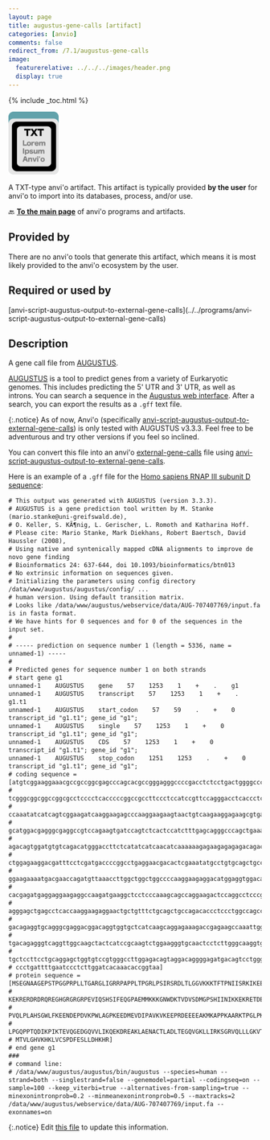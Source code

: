 ```yaml
---
layout: page
title: augustus-gene-calls [artifact]
categories: [anvio]
comments: false
redirect_from: /7.1/augustus-gene-calls
image:
  featurerelative: ../../../images/header.png
  display: true
---
```



{% include _toc.html %}


<img src="../../images/icons/TXT.png" alt="TXT" style="width:100px; border:none" />

A TXT-type anvi'o artifact. This artifact is typically provided **by the user** for anvi'o to import into its databases, process, and/or use.

🔙 **[To the main page](../../)** of anvi'o programs and artifacts.

## Provided by


There are no anvi'o tools that generate this artifact, which means it is most likely provided to the anvi'o ecosystem by the user.


## Required or used by


<p style="text-align: left" markdown="1"><span class="artifact-r">[anvi-script-augustus-output-to-external-gene-calls](../../programs/anvi-script-augustus-output-to-external-gene-calls)</span></p>


## Description

A gene call file from [AUGUSTUS](http://bioinf.uni-greifswald.de/augustus/). 

[AUGUSTUS](http://bioinf.uni-greifswald.de/augustus/) is a tool to predict genes from a variety of Eurkaryotic genomes. This includes predicting the 5' UTR and 3' UTR, as well as introns. You can search a sequence in the [Augustus web interface](http://bioinf.uni-greifswald.de/augustus/submission.php). After a search, you can export the results as a `.gff` text file.  

{:.notice}
As of now, Anvi'o (specifically <span class="artifact-n">[anvi-script-augustus-output-to-external-gene-calls](/help/7.1/programs/anvi-script-augustus-output-to-external-gene-calls)</span>) is only tested with AUGUSTUS v3.3.3. Feel free to be adventurous and try other versions if you feel so inclined. 

You can convert this file into an anvi'o <span class="artifact-n">[external-gene-calls](/help/7.1/artifacts/external-gene-calls)</span> file using <span class="artifact-n">[anvi-script-augustus-output-to-external-gene-calls](/help/7.1/programs/anvi-script-augustus-output-to-external-gene-calls)</span>. 

Here is an example of a `.gff` file for the [Homo sapiens RNAP III subunit D sequence](https://www.ncbi.nlm.nih.gov/nuccore/NM_001722.3?report=fasta): 

    # This output was generated with AUGUSTUS (version 3.3.3).
    # AUGUSTUS is a gene prediction tool written by M. Stanke (mario.stanke@uni-greifswald.de),
    # O. Keller, S. KÃ¶nig, L. Gerischer, L. Romoth and Katharina Hoff.
    # Please cite: Mario Stanke, Mark Diekhans, Robert Baertsch, David Haussler (2008),
    # Using native and syntenically mapped cDNA alignments to improve de novo gene finding
    # Bioinformatics 24: 637-644, doi 10.1093/bioinformatics/btn013
    # No extrinsic information on sequences given.
    # Initializing the parameters using config directory /data/www/augustus/augustus/config/ ...
    # human version. Using default transition matrix.
    # Looks like /data/www/augustus/webservice/data/AUG-707407769/input.fa is in fasta format.
    # We have hints for 0 sequences and for 0 of the sequences in the input set.
    #
    # ----- prediction on sequence number 1 (length = 5336, name = unnamed-1) -----
    #
    # Predicted genes for sequence number 1 on both strands
    # start gene g1
    unnamed-1    AUGUSTUS    gene    57    1253    1    +    .    g1
    unnamed-1    AUGUSTUS    transcript    57    1253    1    +    .    g1.t1
    unnamed-1    AUGUSTUS    start_codon    57    59    .    +    0    transcript_id "g1.t1"; gene_id "g1";
    unnamed-1    AUGUSTUS    single    57    1253    1    +    0    transcript_id "g1.t1"; gene_id "g1";
    unnamed-1    AUGUSTUS    CDS    57    1253    1    +    0    transcript_id "g1.t1"; gene_id "g1";
    unnamed-1    AUGUSTUS    stop_codon    1251    1253    .    +    0    transcript_id "g1.t1"; gene_id "g1";
    # coding sequence = [atgtcggaaggaaacgccgccggcgagcccagcacgccgggagggccccgacctctcctgactggggcccgggggctca
    # tcgggcggcggccggcgcctcccctcacccccggccgccttccctccatccgttccagggacctcaccctcgggggagtcaagaagaaaaccttcacc
    # ccaaatatcatcagtcggaagatcaaggaagagcccaaggaagaagtaactgtcaagaaggagaagcgtgaaagggacagagaccgacaacgagaggg
    # gcatggacgagggcgaggccgtccagaagtgatccagtctcactccatctttgagcagggcccagctgaaatgatgaagaaaaaagggaactgggata
    # agacagtggatgtgtcagacatgggaccttctcatatcatcaacatcaaaaaagagaagagagagacagacgaagaaactaaacagatcttgcgtatg
    # ctggagaaggacgatttcctcgatgaccccggcctgaggaacgacactcgaaatatgcctgtgcagctgccgctggctcactcaggatggctttttaa
    # ggaagaaaatgacgaaccagatgttaaaccttggctggctggccccaaggaagaggacatggaggtggacatacctgctgtgaaagtgaaagaggagc
    # cacgagatgaggaggaagaggccaagatgaaggctcctcccaaagcagccaggaagactccaggcctcccgaaggatgtatctgtggcagagctgctg
    # agggagctgagcctcaccaaggaagaggaactgctgtttctgcagctgccagacaccctccctggccagccacccacccaggacatcaagcctatcaa
    # gacagaggtgcagggcgaggacggacaggtggtgctcatcaagcaggagaaagaccgagaagccaaattggcagagaatgcttgtaccctggctgacc
    # tgacagagggtcaggttggcaagctactcatccgcaagtctggaagggtgcaactcctcttgggcaaggtgactctggacgtgaccatgggaactgcc
    # tgctccttcctgcaggagctggtgtccgtgggccttggagacagtaggacaggggagatgacagtcctgggacacgtgaagcacaaacttgtatgttc
    # ccctgattttgaatccctcttggatcacaaacaccggtaa]
    # protein sequence = [MSEGNAAGEPSTPGGPRPLLTGARGLIGRRPAPPLTPGRLPSIRSRDLTLGGVKKKTFTPNIISRKIKEEPKEEVTVK
    # KEKRERDRDRQREGHGRGRGRPEVIQSHSIFEQGPAEMMKKKGNWDKTVDVSDMGPSHIINIKKEKRETDEETKQILRMLEKDDFLDDPGLRNDTRNM
    # PVQLPLAHSGWLFKEENDEPDVKPWLAGPKEEDMEVDIPAVKVKEEPRDEEEEAKMKAPPKAARKTPGLPKDVSVAELLRELSLTKEEELLFLQLPDT
    # LPGQPPTQDIKPIKTEVQGEDGQVVLIKQEKDREAKLAENACTLADLTEGQVGKLLIRKSGRVQLLLGKVTLDVTMGTACSFLQELVSVGLGDSRTGE
    # MTVLGHVKHKLVCSPDFESLLDHKHR]
    # end gene g1
    ###
    # command line:
    # /data/www/augustus/augustus/bin/augustus --species=human --strand=both --singlestrand=false --genemodel=partial --codingseq=on --sample=100 --keep_viterbi=true --alternatives-from-sampling=true --minexonintronprob=0.2 --minmeanexonintronprob=0.5 --maxtracks=2 /data/www/augustus/webservice/data/AUG-707407769/input.fa --exonnames=on



{:.notice}
Edit [this file](https://github.com/merenlab/anvio/tree/master/anvio/docs/artifacts/augustus-gene-calls.md) to update this information.

